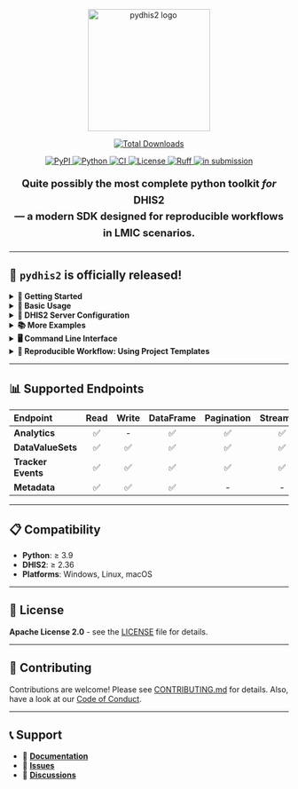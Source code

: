

<div align="center">
  <img src="image.png" alt="pydhis2 logo" width="220"/>

<p align="center">
  <!-- Pepy Weekly Downloads -->
  <a href="https://pepy.tech/project/pydhis2">
    
   [![Total Downloads](https://img.shields.io/pepy/dt/pydhis2?style=for-the-badge&color=306998&label=Downloads&logo=python)](https://pepy.tech/project/pydhis2)

  
  
  <!-- PyPI Version -->
  <a href="https://pypi.org/project/pydhis2">
    <img src="https://img.shields.io/pypi/v/pydhis2" alt="PyPI">
  </a>
  
  <!-- Python Version -->
  <a href="https://pypi.org/project/pydhis2/">
    <img src="https://img.shields.io/badge/python-≥3.9-blue" alt="Python">
  </a>
  
  <!-- Test Status -->
  <a href="https://github.com/HzaCode/pydhis2/actions/workflows/ci.yml">
    <img src="https://github.com/HzaCode/pydhis2/actions/workflows/ci.yml/badge.svg" alt="CI">
  </a>
  
  <!-- License -->
  <a href="https://opensource.org/licenses/Apache-2.0">
    <img src="https://img.shields.io/badge/license-Apache%202.0-green" alt="License">
  </a>
  
  <!-- Ruff -->
  <a href="https://github.com/astral-sh/ruff">
    <img src="https://img.shields.io/endpoint?url=https://raw.githubusercontent.com/astral-sh/ruff/main/assets/badge/v2.json" alt="Ruff">
  </a>
  
  <!-- In Submission -->
  <a href="#">
    <img src="https://img.shields.io/badge/status-in%20submission-lightgrey" alt="in submission">
  </a>
</p>


<p style="font-size:1.15rem; line-height:1.6;">
  <strong>Quite possibly the most complete python toolkit <em>for</em> DHIS2<br>— a modern SDK designed for reproducible workflows in LMIC scenarios.</strong>
</p>
</div>

---
## 🎉 `pydhis2` is officially released!

<details>
<summary><strong>🚀 Getting Started</strong></summary>

**1. Installation**

```bash
pip install pydhis2
```

**2. Run the Quick Demo**

Use the CLI to run a quick demo that connects to a live DHIS2 server and fetches some data. This is the best way to verify your installation.

```bash
# Check installation
py -m pydhis2 version

# Run quick demo
py -m pydhis2 demo quick
```

You should see output confirming a successful connection and data retrieval:

```
============================================================
pydhis2 Quick Demo
============================================================
=== Testing: https://demos.dhis2.org/dq ===
   Found working API endpoint!
   System: Data Quality
   Version: 2.38.4.3
Found working server: https://demos.dhis2.org/dq

2. Querying Analytics data...
Retrieved 1 data records
...
Demo completed successfully!
```
</details>

<details>
<summary><strong>📖 Basic Usage</strong></summary>

Here's how to use `pydhis2` in your own script. Create a file named `examples/my_analysis.py`:

```python
import asyncio
import sys
from pydhis2 import get_client, DHIS2Config
from pydhis2.core.types import AnalyticsQuery

# Get client classes
AsyncDHIS2Client, SyncDHIS2Client = get_client()

async def main():
    # 1. Configure connection (using a working demo server)
    config = DHIS2Config(
        base_url="https://demos.dhis2.org/dq",
        auth=("demo", "District1#")
    )
  
    async with AsyncDHIS2Client(config) as client:
        # 2. Define query parameters
        query = AnalyticsQuery(
            dx=["b6mCG9sphIT"],   # Data element: ANC 1 Outlier Threshold
            ou="qzGX4XdWufs",    # Org unit: A-1 District Hospital
            pe="2023"            # Period: Year 2023
        )

        # 3. Fetch data and convert to a Pandas DataFrame
        df = await client.analytics.to_pandas(query)

        # 4. Analyze and display
        print("Data fetched successfully!")
        print(f"Retrieved {len(df)} records.")
        print("\n--- Data Preview ---")
        print(df.head())

if __name__ == "__main__":
    # Fix for asyncio on Windows
    if sys.platform == 'win32':
        asyncio.set_event_loop_policy(asyncio.WindowsSelectorEventLoopPolicy())
    asyncio.run(main())
```

Run your script from the terminal:

```bash
py examples/my_analysis.py
```
</details>

<details>
<summary><strong>🔧 DHIS2 Server Configuration</strong></summary>

The examples use public DHIS2 demo servers by default. To connect to your own server, you can configure it in one of the following ways:

**1. Environment Variables (Recommended)**
```bash
set DHIS2_URL=https://your-dhis2-server.com
set DHIS2_USERNAME=your_username
set DHIS2_PASSWORD=your_password

# Then run any script
py examples/my_analysis.py
```

**2. In Your Script**
```python
config = DHIS2Config(
    base_url="https://your-dhis2-server.com",  
    auth=("your_username", "your_password")
)
```

**3. Using the CLI**
```bash
py -m pydhis2 config --url "https://your-dhis2-server.com" --username "your_username"
```
</details>

<details>
<summary><strong>📚 More Examples</strong></summary>

The repository includes several scripts demonstrating different use cases:

| Script | Description |
|--------|-------------|
| `quick_demo.py` | Basic functionality and connection testing |
| `demo_test.py` | Comprehensive API testing with HTML reports |
| `real_health_data_demo.py` | Health data analysis with quality metrics |
| `my_analysis.py` | A template for your own custom analysis |

You can run any of them using the CLI or as standalone scripts:

```bash
# Run a specific demo via CLI
py -m pydhis2 demo health

# Or run the Python script directly
py examples/real_health_data_demo.py
```
</details>

<details>
<summary><strong>🖥️ Command Line Interface</strong></summary>

`pydhis2` provides a powerful CLI for common data operations.

**Data Operations (Implementation in Progress):**
```bash
# Pull analytics data
py -m pydhis2 analytics pull --dx "b6mCG9sphIT" --ou "qzGX4XdWufs" --pe "2023" --out analytics.parquet

# Pull tracker events
py -m pydhis2 tracker events --program "program_id" --out events.parquet

# Run data quality review
py -m pydhis2 dqr analyze --input analytics.parquet --html dqr_report.html --json dqr_summary.json
```

For detailed CLI usage, run `py -m pydhis2 --help`.
</details>

<details>
<summary><strong>🚀 Reproducible Workflow: Using Project Templates</strong></summary>

Beyond being a library, `pydhis2` promotes a standardized and reproducible workflow crucial for scientific research. To jumpstart your analysis, we provide a project template powered by [Cookiecutter](https://cookiecutter.readthedocs.io/).

**Why use the template?**

*   **Standardization**: Every project starts with the same clean, logical structure. No more guessing where configs or scripts are.
*   **Rapid Start**: Generate a fully functional project skeleton with a single command.
*   **Best Practices**: The template includes pre-configured settings for DHIS2 connection, data quality pipelines, and environment management.
*   **Focus on Analysis**: Spend less time on boilerplate setup and more time on your research.

### Usage

1.  **Install Cookiecutter:**
    ```bash
    pip install cookiecutter
    ```

2.  **Generate your project:**
    Run Cookiecutter and point it to the `pydhis2` template. It will ask you a few questions to personalize your new project.

    ```bash
    # Run from the root of the pydhis2 repository
    cookiecutter pydhis2/templates
    ```

    You'll be prompted for details like your project name and author info:
    ```
    project_name [My DHIS-2 Analysis Project]: Malaria Analysis Malawi
    project_slug [malaria_analysis_malawi]:
    author_name [Your Name]: Dr. Evans
    author_email [your.email@example.com]: evans@who.int
    ```

3.  **Get a complete, ready-to-use project structure:**
    ```
    malaria-analysis-malawi/
    ├── configs/          # DHIS-2 & DQR configurations
    ├── data/             # For raw and processed data
    ├── pipelines/        # Your analysis pipeline definitions
    ├── scripts/          # Runner scripts
    ├── .env.example      # Environment variable template
    └── README.md         # A dedicated README for your new project
    ```

Now you can `cd` into your new project directory and start your analysis immediately!

</details>

---

## 📊 Supported Endpoints

| Endpoint | Read | Write | DataFrame | Pagination | Streaming |
| :--- | :--: | :--: | :----: | :--: | :----: |
| **Analytics** | ✅ | - | ✅ | ✅ | ✅ |
| **DataValueSets** | ✅ | ✅ | ✅ | ✅ | ✅ |
| **Tracker Events** | ✅ | ✅ | ✅ | ✅ | ✅ |
| **Metadata** | ✅ | ✅ | ✅ | - | - |

---

## 📋 Compatibility

*   **Python**: ≥ 3.9
*   **DHIS2**: ≥ 2.36
*   **Platforms**: Windows, Linux, macOS

---

## 📄 License

**Apache License 2.0** - see the [LICENSE](LICENSE) file for details.

---

## 🤝 Contributing

Contributions are welcome! Please see [CONTRIBUTING.md](CONTRIBUTING.md) for details. Also, have a look at our [Code of Conduct](CODE_OF_CONDUCT.md).

---

## 📞 Support

*   📖 **[Documentation](https://pydhis2.readthedocs.io)**
*   🐛 **[Issues](https://github.com/pydhis2/pydhis2/issues)**
*   💬 **[Discussions](https://github.com/pydhis2/pydhis2/discussions)**
